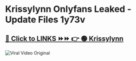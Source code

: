 
 # Krissylynn Onlyfans Leaked - Update Files 1y73v

## <h2><a href="https://clipsfans.com/Krissylynn&ref=git">🔗 Click to LINKS ⏩⏩ 👉 🟢 Krissylynn </a></h2>

<a href="https://clipsfans.com/Krissylynn&ref=git" rel="nofollow" data-target="animated-image.originalLink"><img src="https://i.ibb.co.com/xMMVF88/686577567.gif" alt="Viral Video Original" style="max-width: 100%; display: inline-block;" data-target="animated-image.originalImage"></a>

